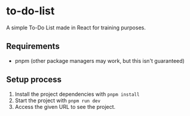 # to-do-list

A simple To-Do List made in React for training purposes.

## Requirements
- pnpm (other package managers may work, but this isn't guaranteed)

## Setup process
1. Install the project dependencies with `pnpm install`
2. Start the project with `pnpm run dev`
3. Access the given URL to see the project.